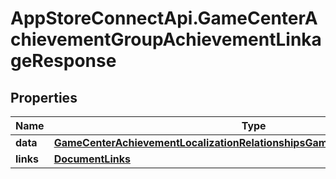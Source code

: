 # AppStoreConnectApi.GameCenterAchievementGroupAchievementLinkageResponse

## Properties

Name | Type | Description | Notes
------------ | ------------- | ------------- | -------------
**data** | [**GameCenterAchievementLocalizationRelationshipsGameCenterAchievementData**](GameCenterAchievementLocalizationRelationshipsGameCenterAchievementData.md) |  | 
**links** | [**DocumentLinks**](DocumentLinks.md) |  | 


